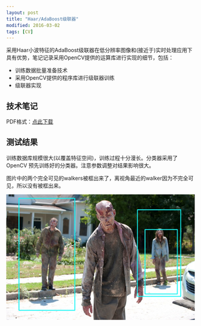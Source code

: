 ```yaml
---
layout: post
title: "Haar/AdaBoost级联器"
modified: 2016-03-02
tags: [CV]
---
```

采用Haar小波特征的AdaBoost级联器在低分辨率图像和(接近于)实时处理应用下具有优势，笔记记录采用OpenCV提供的运算库进行实现的细节，包括：

* 训练数据批量准备技术
* 采用OpenCV提供的程序库进行级联器训练
* 级联器实现

## 技术笔记

PDF格式：[点此下载](/blog/media/haar-cascader-using-opencv/HaarTechNotes.pdf)

## 测试结果

训练数据库规模很大(以覆盖特征空间)，训练过程十分漫长。分类器采用了 OpenCV 预先训练好的分类器。注意参数调整对结果影响很大。

图片中的两个完全可见的walkers被框出来了，离视角最近的walker因为不完全可见，所以没有被框出来。

![Haar Output](/blog/media/haar-cascader-using-opencv/haaroutput.jpg)

